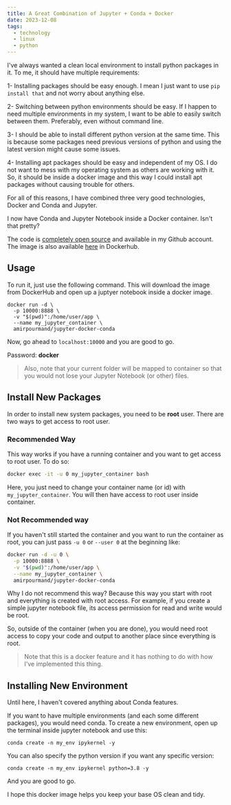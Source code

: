 ```yaml
---
title: A Great Combination of Jupyter + Conda + Docker
date: 2023-12-08
tags:
  - technology
  - linux
  - python
---
```

I've always wanted a clean local environment to install python packages in it. To me, it should have multiple requirements:

1- Installing packages should be easy enough. I mean I just want to use `pip install that` and not worry about anything else. 

2- Switching between python environments should be easy. If I happen to need multiple environments in my system, I want to be able to easily switch between them. Preferably, even without command line. 

3- I should be able to install different python version at the same time. This is because some packages need previous versions of python and using the latest version might cause some issues. 

4- Installing apt packages should be easy and independent of my OS. I do not want to mess with my operating system as others are working with it. So, it should be inside a docker image and this way I could install apt packages without causing trouble for others. 

For all of this reasons, I have combined three very good technologies, Docker and Conda and Jupyter. 

I now have Conda and Jupyter Notebook inside a Docker container. Isn't that pretty?

The code is [completely open source](https://github.com/pourmand1376/Jupyter-Docker-Conda) and available in my Github account. The image is also available [here](https://hub.docker.com/r/amirpourmand/jupyter-docker-conda) in Dockerhub. 

## Usage
To run it, just use the following command. This will download the image from DockerHub and open up a juptyer notebook inside a docker image. 
```
docker run -d \
  -p 10000:8888 \
  -v "$(pwd)":/home/user/app \
  --name my_jupyter_container \
  amirpourmand/jupyter-docker-conda
```
Now, go ahead to `localhost:10000` and you are good to go. 

Password: **docker**

> Also, note that your current folder will be mapped to container so that you would not lose your Jupyter Notebook (or other) files. 

## Install New Packages
In order to install new system packages, you need to be **root** user. There are two ways to get access to root user. 

### Recommended Way
This way works if you have a running container and you want to get access to root user. To do so:

```sh
docker exec -it -u 0 my_jupyter_container bash
```

Here, you just need to change your container name (or id) with `my_jupyter_container`. You will then have access to root user inside container. 

### Not Recommended way
If you haven't still started the container and you want to run the container as root, you can just pass `-u 0` or `--user 0` at the beginning like: 

```sh
docker run -d -u 0 \
  -p 10000:8888 \
  -v "$(pwd)":/home/user/app \
  --name my_jupyter_container \
  amirpourmand/jupyter-docker-conda
```

Why I do not recommend this way? 
Because this way you start with root and everything is created with root access. For example, if you create a simple jupyter notebook file, its access permission for read and write would be root. 

So, outside of the container (when you are done), you would need root access to copy your code and output to another place since everything is root. 

> Note that this is a docker feature and it has nothing to do with how I've implemented this thing. 

## Installing New Environment
Until here, I haven't covered anything about Conda features. 

If you want to have multiple environments (and each some different packages), you would need conda. To create a new environment, open up the terminal inside jupyter notebook and use this:

```
conda create -n my_env ipykernel -y
```
You can also specify the python version if you want any specific version:
```
conda create -n my_env ipykernel python=3.8 -y
```

And you are good to go. 

I hope this docker image helps you keep your base OS clean and tidy. 


